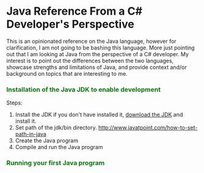 # Java Reference From a C# Developer's Perspective

This is an opinionated reference on the Java language, however for clarification, I am not going to be bashing this language. More just pointing out that I am looking at Java from the perspective of a C# developer. My interest is to point out the differences between the two languages, showcase strengths and limitations of Java, and provide context and/or background on topics that are interesting to me.

### <span style="color: green">Installation of the Java JDK to enable development</span>

Steps:

1. Install the JDK if you don't have installed it, [download the JDK](https://www.oracle.com/java/technologies/downloads/) and install it.
1. Set path of the jdk/bin directory. http://www.javatpoint.com/how-to-set-path-in-java
1. Create the Java program
1. Compile and run the Java program

### <span style="color: green">Running your first Java program</span>
